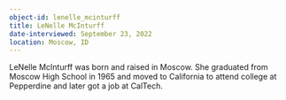 ```yaml
---
object-id: lenelle_mcinturff
title: LeNelle McInturff
date-interviewed: September 23, 2022
location: Moscow, ID
---
```

LeNelle McInturff was born and raised in Moscow. She graduated from Moscow High School in 1965 and moved to California to attend college at Pepperdine and later 
got a job at CalTech. 
